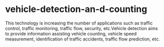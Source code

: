 # vehicle-detection-an-d-counting
 This technology is increasing the number of applications such as traffic control, traffic monitoring, traffic flow, security, etc.Vehicle detection aims to provide information assisting vehicle counting, vehicle speed measurement, identification of traffic accidents, traffic flow prediction, etc.
